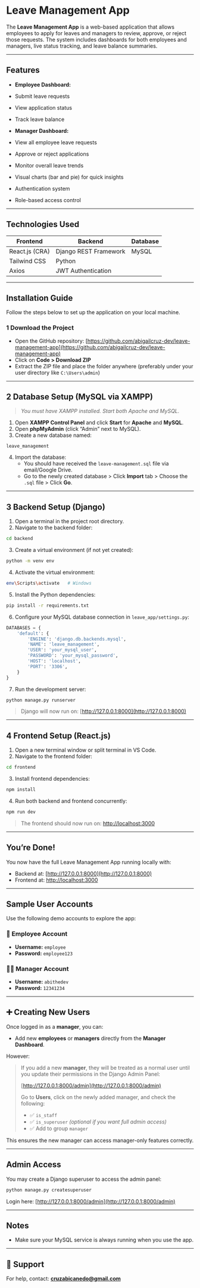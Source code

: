 #  Leave Management App

The **Leave Management App** is a web-based application that allows employees to apply for leaves and managers to review, approve, or reject those requests. The system includes dashboards for both employees and managers, live status tracking, and leave balance summaries.

---

##  Features

-  **Employee Dashboard:**
  - Submit leave requests
  - View application status
  - Track leave balance

-  **Manager Dashboard:**
  - View all employee leave requests
  - Approve or reject applications
  - Monitor overall leave trends

-  Visual charts (bar and pie) for quick insights
-  Authentication system
-  Role-based access control

---

##  Technologies Used

| Frontend           | Backend               | Database |
|--------------------|-----------------------|----------|
| React.js (CRA)     | Django REST Framework | MySQL    |
| Tailwind CSS       | Python                |          |
| Axios              | JWT Authentication    |          |

---

##  Installation Guide

Follow the steps below to set up the application on your local machine.

### 1 Download the Project

- Open the GitHub repository: [https://github.com/abigailcruz-dev/leave-management-app](https://github.com/abigailcruz-dev/leave-management-app)
- Click on **Code > Download ZIP**
- Extract the ZIP file and place the folder anywhere (preferably under your user directory like `C:\Users\admin`)

---

##  2 Database Setup (MySQL via XAMPP)

>  *You must have XAMPP installed. Start both Apache and MySQL.*

1. Open **XAMPP Control Panel** and click **Start** for **Apache** and **MySQL**.
2. Open **phpMyAdmin** (click “Admin” next to MySQL).
3. Create a new database named:

```
leave_management
```

4. Import the database:
   - You should have received the `leave-management.sql` file via email/Google Drive.
   - Go to the newly created database > Click **Import** tab > Choose the `.sql` file > Click **Go**.

---

##  3 Backend Setup (Django)

1. Open a terminal in the project root directory.
2. Navigate to the backend folder:

```bash
cd backend
```

3. Create a virtual environment (if not yet created):

```bash
python -m venv env
```

4. Activate the virtual environment:

```bash
env\Scripts\activate   # Windows
```

5. Install the Python dependencies:

```bash
pip install -r requirements.txt
```

6. Configure your MySQL database connection in `leave_app/settings.py`:

```python
DATABASES = {
    'default': {
        'ENGINE': 'django.db.backends.mysql',
        'NAME': 'leave_management',
        'USER': 'your_mysql_user',
        'PASSWORD': 'your_mysql_password',
        'HOST': 'localhost',
        'PORT': '3306',
    }
}
```

7. Run the development server:

```bash
python manage.py runserver
```

> Django will now run on: [http://127.0.0.1:8000](http://127.0.0.1:8000)

---

##  4 Frontend Setup (React.js)

1. Open a new terminal window or split terminal in VS Code.
2. Navigate to the frontend folder:

```bash
cd frontend
```

3. Install frontend dependencies:

```bash
npm install
```

4. Run both backend and frontend concurrently:

```bash
npm run dev
```

> The frontend should now run on: [http://localhost:3000](http://localhost:3000)

---

##  You’re Done!

You now have the full Leave Management App running locally with:

- Backend at: [http://127.0.0.1:8000](http://127.0.0.1:8000)
- Frontend at: [http://localhost:3000](http://localhost:3000)

---

##  Sample User Accounts

Use the following demo accounts to explore the app:

### 👤 Employee Account
- **Username:** `employee`
- **Password:** `employee123`

### 👨‍💼 Manager Account
- **Username:** `abithedev`
- **Password:** `12341234`

---

## ➕ Creating New Users

Once logged in as a **manager**, you can:

- Add new **employees** or **managers** directly from the **Manager Dashboard**.

However:

>  If you add a new **manager**, they will be treated as a normal user until you update their permissions in the Django Admin Panel:
>
> [http://127.0.0.1:8000/admin](http://127.0.0.1:8000/admin)
>
> Go to **Users**, click on the newly added manager, and check the following:
> - ✅ `is_staff`
> - ✅ `is_superuser` *(optional if you want full admin access)*
> - ✅ Add to group `manager` 

This ensures the new manager can access manager-only features correctly.

---

##  Admin Access

You may create a Django superuser to access the admin panel:

```bash
python manage.py createsuperuser
```

Login here: [http://127.0.0.1:8000/admin](http://127.0.0.1:8000/admin)

---

##  Notes

- Make sure your MySQL service is always running when you use the app.

---

## 📧 Support

For help, contact: **cruzabicanedo@gmail.com**
